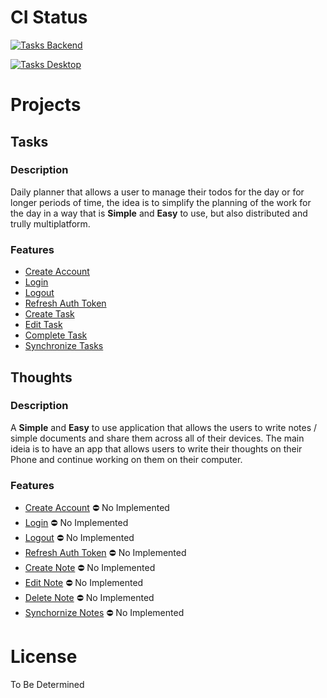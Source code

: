 # CI Status

[![Tasks Backend](https://github.com/rodrigorar/lotic/actions/workflows/tasks-backend.yml/badge.svg?branch=main)](https://github.com/rodrigorar/lotic/actions/workflows/tasks-backend.yml)

[![Tasks Desktop](https://github.com/rodrigorar/lotic/actions/workflows/tasks-desktop.yml/badge.svg)](https://github.com/rodrigorar/lotic/actions/workflows/tasks-desktop.yml)

# Projects

## Tasks

### Description

Daily planner that allows a user to manage their todos for the day or for longer
periods of time, the idea is to simplify the planning of the work for the day
in a way that is **Simple** and **Easy** to use, but also distributed and trully
multiplatform. 

### Features

- [Create Account](https://github.com/rodrigorar/lotic/blob/main/wiki/features/create_account.md)
- [Login](https://github.com/rodrigorar/lotic/blob/main/wiki/features/login.md)
- [Logout](https://github.com/rodrigorar/lotic/blob/main/wiki/features/logout.md)
- [Refresh Auth Token](https://github.com/rodrigorar/lotic/blob/main/wiki/features/refresh_auth_session.md)
- [Create Task](https://github.com/rodrigorar/lotic/blob/main/wiki/features/create_task.md)
- [Edit Task](https://github.com/rodrigorar/lotic/blob/main/wiki/features/update_task.md)
- [Complete Task](https://github.com/rodrigorar/lotic/blob/main/wiki/features/complete_task.md)
- [Synchronize Tasks](https://github.com/rodrigorar/lotic/blob/main/wiki/features/synchronize_tasks.md)

## Thoughts

### Description

A **Simple** and **Easy** to use application that allows the users to write notes
/ simple documents and share them across all of their devices. The main ideia is 
to have an app that allows users to write their thoughts on their Phone and continue
working on them on their computer. 

### Features

- [Create Account]() ⛔ No Implemented
- [Login]() ⛔ No Implemented
- [Logout]() ⛔ No Implemented
- [Refresh Auth Token]() ⛔ No Implemented
- [Create Note]() ⛔ No Implemented
- [Edit Note]() ⛔ No Implemented
- [Delete Note]() ⛔ No Implemented
- [Synchornize Notes]() ⛔ No Implemented

# License

To Be Determined

